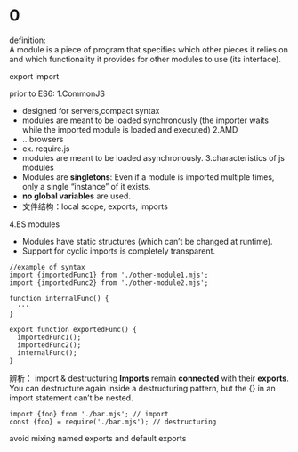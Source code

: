 # 0

definition:  
A module is a piece of program that specifies which other pieces it relies on and which functionality it provides for other modules to use (its interface).

export
import

prior to ES6: 
1.CommonJS
- designed for servers,compact syntax
- modules are meant to be loaded synchronously (the importer waits while the imported module is loaded and executed)
2.AMD 
- ...browsers
- ex. require.js
- modules are meant to be loaded asynchronously.
3.characteristics of js modules
- Modules are **singletons**: Even if a module is imported multiple times, only a single “instance” of it exists.
- **no global variables** are used.
- 文件结构：local scope, exports, imports

4.ES modules
- Modules have static structures (which can’t be changed at runtime).
- Support for cyclic imports is completely transparent.

```
//example of syntax
import {importedFunc1} from './other-module1.mjs';
import {importedFunc2} from './other-module2.mjs';

function internalFunc() {
  ···
}

export function exportedFunc() {
  importedFunc1();
  importedFunc2();
  internalFunc();
}

```
辨析： import & destructuring
**Imports** remain **connected** with their **exports**.
You can destructure again inside a destructuring pattern, but the {} in an import statement can’t be nested.


```
import {foo} from './bar.mjs'; // import
const {foo} = require('./bar.mjs'); // destructuring
```

avoid mixing named exports and default exports




